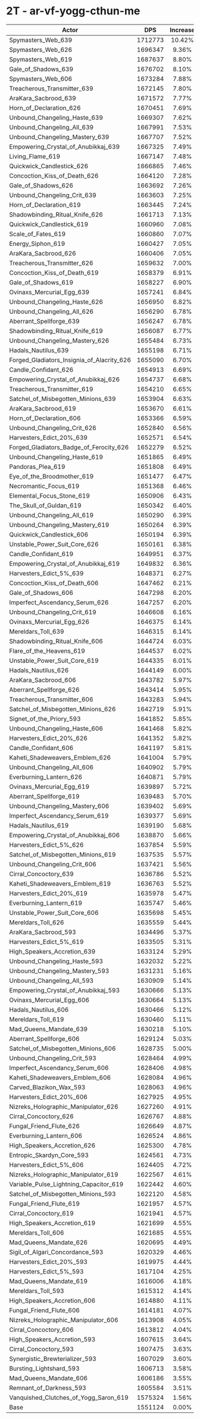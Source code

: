 # 2T - ar-vf-yogg-cthun-me
| Actor | DPS | Increase |
|---|:---:|:---:|
|Spymasters_Web_639|1712773|10.42%|
|Spymasters_Web_626|1696347|9.36%|
|Spymasters_Web_619|1687637|8.80%|
|Gale_of_Shadows_639|1676702|8.10%|
|Spymasters_Web_606|1673284|7.88%|
|Treacherous_Transmitter_639|1672145|7.80%|
|AraKara_Sacbrood_639|1671572|7.77%|
|Horn_of_Declaration_626|1670451|7.69%|
|Unbound_Changeling_Haste_639|1669307|7.62%|
|Unbound_Changeling_All_639|1667991|7.53%|
|Unbound_Changeling_Mastery_639|1667707|7.52%|
|Empowering_Crystal_of_Anubikkaj_639|1667325|7.49%|
|Living_Flame_619|1667147|7.48%|
|Quickwick_Candlestick_626|1666865|7.46%|
|Concoction_Kiss_of_Death_626|1664120|7.28%|
|Gale_of_Shadows_626|1663692|7.26%|
|Unbound_Changeling_Crit_639|1663603|7.25%|
|Horn_of_Declaration_619|1663445|7.24%|
|Shadowbinding_Ritual_Knife_626|1661713|7.13%|
|Quickwick_Candlestick_619|1660960|7.08%|
|Scale_of_Fates_619|1660860|7.07%|
|Energy_Siphon_619|1660427|7.05%|
|AraKara_Sacbrood_626|1660406|7.05%|
|Treacherous_Transmitter_626|1659632|7.00%|
|Concoction_Kiss_of_Death_619|1658379|6.91%|
|Gale_of_Shadows_619|1658227|6.90%|
|Ovinaxs_Mercurial_Egg_639|1657241|6.84%|
|Unbound_Changeling_Haste_626|1656950|6.82%|
|Unbound_Changeling_All_626|1656290|6.78%|
|Aberrant_Spellforge_639|1656247|6.78%|
|Shadowbinding_Ritual_Knife_619|1656087|6.77%|
|Unbound_Changeling_Mastery_626|1655484|6.73%|
|Hadals_Nautilus_639|1655198|6.71%|
|Forged_Gladiators_Insignia_of_Alacrity_626|1655090|6.70%|
|Candle_Confidant_626|1654913|6.69%|
|Empowering_Crystal_of_Anubikkaj_626|1654737|6.68%|
|Treacherous_Transmitter_619|1654210|6.65%|
|Satchel_of_Misbegotten_Minions_639|1653904|6.63%|
|AraKara_Sacbrood_619|1653670|6.61%|
|Horn_of_Declaration_606|1653366|6.59%|
|Unbound_Changeling_Crit_626|1652840|6.56%|
|Harvesters_Edict_20%_639|1652571|6.54%|
|Forged_Gladiators_Badge_of_Ferocity_626|1652279|6.52%|
|Unbound_Changeling_Haste_619|1651865|6.49%|
|Pandoras_Plea_619|1651808|6.49%|
|Eye_of_the_Broodmother_619|1651477|6.47%|
|Necromantic_Focus_619|1651368|6.46%|
|Elemental_Focus_Stone_619|1650906|6.43%|
|The_Skull_of_Guldan_619|1650342|6.40%|
|Unbound_Changeling_All_619|1650290|6.39%|
|Unbound_Changeling_Mastery_619|1650264|6.39%|
|Quickwick_Candlestick_606|1650194|6.39%|
|Unstable_Power_Suit_Core_626|1650161|6.38%|
|Candle_Confidant_619|1649951|6.37%|
|Empowering_Crystal_of_Anubikkaj_619|1649832|6.36%|
|Harvesters_Edict_5%_639|1648371|6.27%|
|Concoction_Kiss_of_Death_606|1647462|6.21%|
|Gale_of_Shadows_606|1647298|6.20%|
|Imperfect_Ascendancy_Serum_626|1647257|6.20%|
|Unbound_Changeling_Crit_619|1646608|6.16%|
|Ovinaxs_Mercurial_Egg_626|1646375|6.14%|
|Mereldars_Toll_639|1646315|6.14%|
|Shadowbinding_Ritual_Knife_606|1644724|6.03%|
|Flare_of_the_Heavens_619|1644537|6.02%|
|Unstable_Power_Suit_Core_619|1644335|6.01%|
|Hadals_Nautilus_626|1644149|6.00%|
|AraKara_Sacbrood_606|1643782|5.97%|
|Aberrant_Spellforge_626|1643414|5.95%|
|Treacherous_Transmitter_606|1643283|5.94%|
|Satchel_of_Misbegotten_Minions_626|1642719|5.91%|
|Signet_of_the_Priory_593|1641852|5.85%|
|Unbound_Changeling_Haste_606|1641468|5.82%|
|Harvesters_Edict_20%_626|1641352|5.82%|
|Candle_Confidant_606|1641197|5.81%|
|Kaheti_Shadeweavers_Emblem_626|1641004|5.79%|
|Unbound_Changeling_All_606|1640902|5.79%|
|Everburning_Lantern_626|1640871|5.79%|
|Ovinaxs_Mercurial_Egg_619|1639897|5.72%|
|Aberrant_Spellforge_619|1639483|5.70%|
|Unbound_Changeling_Mastery_606|1639402|5.69%|
|Imperfect_Ascendancy_Serum_619|1639377|5.69%|
|Hadals_Nautilus_619|1639190|5.68%|
|Empowering_Crystal_of_Anubikkaj_606|1638870|5.66%|
|Harvesters_Edict_5%_626|1637854|5.59%|
|Satchel_of_Misbegotten_Minions_619|1637535|5.57%|
|Unbound_Changeling_Crit_606|1637421|5.56%|
|Cirral_Concoctory_639|1636786|5.52%|
|Kaheti_Shadeweavers_Emblem_619|1636763|5.52%|
|Harvesters_Edict_20%_619|1635978|5.47%|
|Everburning_Lantern_619|1635747|5.46%|
|Unstable_Power_Suit_Core_606|1635698|5.45%|
|Mereldars_Toll_626|1635559|5.44%|
|AraKara_Sacbrood_593|1634496|5.37%|
|Harvesters_Edict_5%_619|1633505|5.31%|
|High_Speakers_Accretion_639|1633124|5.29%|
|Unbound_Changeling_Haste_593|1632032|5.22%|
|Unbound_Changeling_Mastery_593|1631231|5.16%|
|Unbound_Changeling_All_593|1630909|5.14%|
|Empowering_Crystal_of_Anubikkaj_593|1630666|5.13%|
|Ovinaxs_Mercurial_Egg_606|1630664|5.13%|
|Hadals_Nautilus_606|1630466|5.12%|
|Mereldars_Toll_619|1630460|5.11%|
|Mad_Queens_Mandate_639|1630218|5.10%|
|Aberrant_Spellforge_606|1629124|5.03%|
|Satchel_of_Misbegotten_Minions_606|1628735|5.00%|
|Unbound_Changeling_Crit_593|1628464|4.99%|
|Imperfect_Ascendancy_Serum_606|1628406|4.98%|
|Kaheti_Shadeweavers_Emblem_606|1628084|4.96%|
|Carved_Blazikon_Wax_593|1628063|4.96%|
|Harvesters_Edict_20%_606|1627925|4.95%|
|Nizreks_Holographic_Manipulator_626|1627260|4.91%|
|Cirral_Concoctory_626|1626767|4.88%|
|Fungal_Friend_Flute_626|1626649|4.87%|
|Everburning_Lantern_606|1626524|4.86%|
|High_Speakers_Accretion_626|1625300|4.78%|
|Entropic_Skardyn_Core_593|1624561|4.73%|
|Harvesters_Edict_5%_606|1624405|4.72%|
|Nizreks_Holographic_Manipulator_619|1622567|4.61%|
|Variable_Pulse_Lightning_Capacitor_619|1622442|4.60%|
|Satchel_of_Misbegotten_Minions_593|1622120|4.58%|
|Fungal_Friend_Flute_619|1621957|4.57%|
|Cirral_Concoctory_619|1621941|4.57%|
|High_Speakers_Accretion_619|1621699|4.55%|
|Mereldars_Toll_606|1621685|4.55%|
|Mad_Queens_Mandate_626|1620695|4.49%|
|Sigil_of_Algari_Concordance_593|1620329|4.46%|
|Harvesters_Edict_20%_593|1619975|4.44%|
|Harvesters_Edict_5%_593|1617104|4.25%|
|Mad_Queens_Mandate_619|1616006|4.18%|
|Mereldars_Toll_593|1615312|4.14%|
|High_Speakers_Accretion_606|1614880|4.11%|
|Fungal_Friend_Flute_606|1614181|4.07%|
|Nizreks_Holographic_Manipulator_606|1613908|4.05%|
|Cirral_Concoctory_606|1613812|4.04%|
|High_Speakers_Accretion_593|1607615|3.64%|
|Cirral_Concoctory_593|1607475|3.63%|
|Synergistic_Brewterializer_593|1607029|3.60%|
|Bursting_Lightshard_593|1606713|3.58%|
|Mad_Queens_Mandate_606|1606186|3.55%|
|Remnant_of_Darkness_593|1605584|3.51%|
|Vanquished_Clutches_of_Yogg_Saron_619|1575324|1.56%|
|Base|1551124|0.00%|
